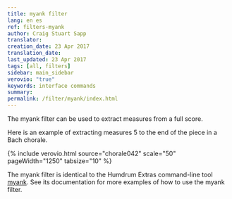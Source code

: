 ```yaml
---
title: myank filter
lang: en es
ref: filters-myank
author: Craig Stuart Sapp
translator: 
creation_date: 23 Apr 2017
translation_date: 
last_updated: 23 Apr 2017
tags: [all, filters]
sidebar: main_sidebar
verovio: "true"
keywords: interface commands 
summary: 
permalink: /filter/myank/index.html
---
```


The myank filter can be used to extract measures from a full score.

Here is an example of extracting measures 5 to the end of the piece in a 
Bach chorale.

{% include verovio.html
	source="chorale042"
	scale="50"
	pageWidth="1250"
	tabsize="10"
%}

<script type="application/x-humdrum" id="chorale042">
!!!filter: myank -m 5-$
**kern	**kern	**kern	**kern
*clefF4	*clefGv2	*clefG2	*clefG2
*k[f#c#g#]	*k[f#c#g#]	*k[f#c#g#]	*k[f#c#g#]
*M4/4	*M4/4	*M4/4	*M4/4
4A	4e	4a	4cc#
=1	=1	=1	=1
8dL	4d	4f#	4a
8c#J	.	.	.
4B	4d	4g#	4b
4A	4e	4a	4cc#
4G#	4e	4b	4ee
=2	=2	=2	=2
4F#	4f#	4a	4dd
4G#	4e	4b	4dd
4A;	4e;	4a;	4cc#;
4C#	4e	4a	4ee
=3	=3	=3	=3
8F#L	4f#	4a	4dd
8G#J	.	.	.
4A	4e	4a	4cc#
4D	4f#	4a	4b
4E	4e	4g#	4b
=4	=4	=4	=4
2.AA;	2.e;	2.a;	2.cc#;
8EL	4e	4g#	4b
8F#J	.	.	.
=5	=5	=5	=5
4G#	4B	4e	4b
4E	4e	4g#	4b
4A	4e	4a	4cc#
4E	8eL	4g#	4b
.	8dJ	.	.
=6	=6	=6	=6
4F#	4c#	4f#	4a
4BB	4d	4g#	4b
4C#;	4c#;	4e#;	4g#;
4C#	4c#	4e#	4g#
=7	=7	=7	=7
4F#	4c#	4f#	4a
4E	4enX	4g#	4b
4A	2e	4a	4cc#
4G#	.	4e	8bL
.	.	.	8cc#J
=8	=8	=8	=8
4F#	4d	4a	4dd
4E	4e	4a	4cc#
4D	4f#	4a	2b
4E	8eL	4g#	.
.	8dJ	.	.
=9	=9	=9	=9
2.AA;	2.c#;	2.e;	2.a;
==	==	==	==
*-	*-	*-	*-
</script>


The myank filter is identical to the Humdrum Extras command-line tool
[myank](http://extras.humdrum.org/man/myank).  See its documentation for
more examples of how to use the myank filter.



